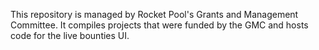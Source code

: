 This repository is managed by Rocket Pool's Grants and Management Committee. It compiles projects that were funded by the GMC and hosts code for the live bounties UI.
